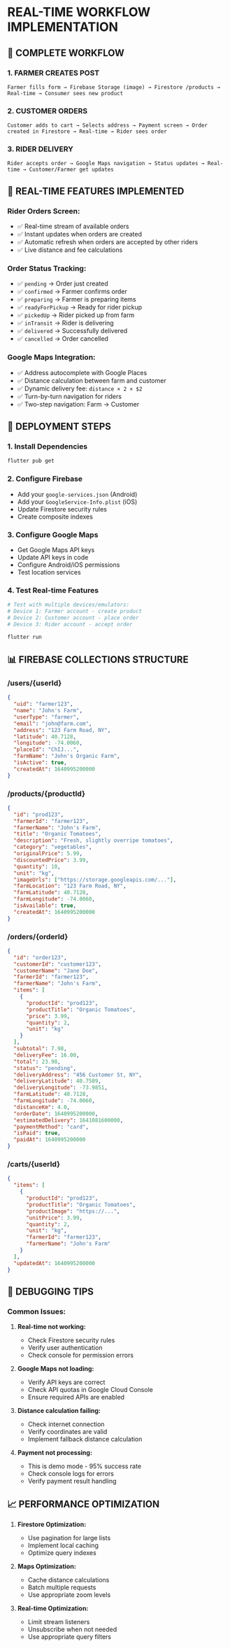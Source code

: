 # REAL-TIME WORKFLOW IMPLEMENTATION

## 🔄 COMPLETE WORKFLOW

### **1. FARMER CREATES POST**
```
Farmer fills form → Firebase Storage (image) → Firestore /products → Real-time → Consumer sees new product
```

### **2. CUSTOMER ORDERS**
```
Customer adds to cart → Selects address → Payment screen → Order created in Firestore → Real-time → Rider sees order
```

### **3. RIDER DELIVERY**
```
Rider accepts order → Google Maps navigation → Status updates → Real-time → Customer/Farmer get updates
```

## 📱 REAL-TIME FEATURES IMPLEMENTED

### **Rider Orders Screen:**
- ✅ Real-time stream of available orders
- ✅ Instant updates when orders are created
- ✅ Automatic refresh when orders are accepted by other riders
- ✅ Live distance and fee calculations

### **Order Status Tracking:**
- ✅ `pending` → Order just created
- ✅ `confirmed` → Farmer confirms order
- ✅ `preparing` → Farmer is preparing items
- ✅ `readyForPickup` → Ready for rider pickup
- ✅ `pickedUp` → Rider picked up from farm
- ✅ `inTransit` → Rider is delivering
- ✅ `delivered` → Successfully delivered
- ✅ `cancelled` → Order cancelled

### **Google Maps Integration:**
- ✅ Address autocomplete with Google Places
- ✅ Distance calculation between farm and customer
- ✅ Dynamic delivery fee: `distance × 2 × $2`
- ✅ Turn-by-turn navigation for riders
- ✅ Two-step navigation: Farm → Customer

## 🚀 DEPLOYMENT STEPS

### **1. Install Dependencies**
```bash
flutter pub get
```

### **2. Configure Firebase**
- Add your `google-services.json` (Android)
- Add your `GoogleService-Info.plist` (iOS)
- Update Firestore security rules
- Create composite indexes

### **3. Configure Google Maps**
- Get Google Maps API keys
- Update API keys in code
- Configure Android/iOS permissions
- Test location services

### **4. Test Real-time Features**
```bash
# Test with multiple devices/emulators:
# Device 1: Farmer account - create product
# Device 2: Customer account - place order  
# Device 3: Rider account - accept order

flutter run
```

## 📊 FIREBASE COLLECTIONS STRUCTURE

### **/users/{userId}**
```json
{
  "uid": "farmer123",
  "name": "John's Farm",
  "userType": "farmer",
  "email": "john@farm.com",
  "address": "123 Farm Road, NY",
  "latitude": 40.7128,
  "longitude": -74.0060,
  "placeId": "ChIJ...",
  "farmName": "John's Organic Farm",
  "isActive": true,
  "createdAt": 1640995200000
}
```

### **/products/{productId}**
```json
{
  "id": "prod123",
  "farmerId": "farmer123",
  "farmerName": "John's Farm",
  "title": "Organic Tomatoes",
  "description": "Fresh, slightly overripe tomatoes",
  "category": "vegetables",
  "originalPrice": 5.99,
  "discountedPrice": 3.99,
  "quantity": 10,
  "unit": "kg",
  "imageUrls": ["https://storage.googleapis.com/..."],
  "farmLocation": "123 Farm Road, NY",
  "farmLatitude": 40.7128,
  "farmLongitude": -74.0060,
  "isAvailable": true,
  "createdAt": 1640995200000
}
```

### **/orders/{orderId}**
```json
{
  "id": "order123",
  "customerId": "customer123",
  "customerName": "Jane Doe",
  "farmerId": "farmer123",
  "farmerName": "John's Farm",
  "items": [
    {
      "productId": "prod123",
      "productTitle": "Organic Tomatoes",
      "price": 3.99,
      "quantity": 2,
      "unit": "kg"
    }
  ],
  "subtotal": 7.98,
  "deliveryFee": 16.00,
  "total": 23.98,
  "status": "pending",
  "deliveryAddress": "456 Customer St, NY",
  "deliveryLatitude": 40.7589,
  "deliveryLongitude": -73.9851,
  "farmLatitude": 40.7128,
  "farmLongitude": -74.0060,
  "distanceKm": 4.0,
  "orderDate": 1640995200000,
  "estimatedDelivery": 1641081600000,
  "paymentMethod": "card",
  "isPaid": true,
  "paidAt": 1640995200000
}
```

### **/carts/{userId}**
```json
{
  "items": [
    {
      "productId": "prod123",
      "productTitle": "Organic Tomatoes",
      "productImage": "https://...",
      "unitPrice": 3.99,
      "quantity": 2,
      "unit": "kg",
      "farmerId": "farmer123",
      "farmerName": "John's Farm"
    }
  ],
  "updatedAt": 1640995200000
}
```

## 🔧 DEBUGGING TIPS

### **Common Issues:**

1. **Real-time not working:**
   - Check Firestore security rules
   - Verify user authentication
   - Check console for permission errors

2. **Google Maps not loading:**
   - Verify API keys are correct
   - Check API quotas in Google Cloud Console
   - Ensure required APIs are enabled

3. **Distance calculation failing:**
   - Check internet connection
   - Verify coordinates are valid
   - Implement fallback distance calculation

4. **Payment not processing:**
   - This is demo mode - 95% success rate
   - Check console logs for errors
   - Verify payment result handling

## 📈 PERFORMANCE OPTIMIZATION

1. **Firestore Optimization:**
   - Use pagination for large lists
   - Implement local caching
   - Optimize query indexes

2. **Maps Optimization:**
   - Cache distance calculations
   - Batch multiple requests
   - Use appropriate zoom levels

3. **Real-time Optimization:**
   - Limit stream listeners
   - Unsubscribe when not needed
   - Use appropriate query filters
